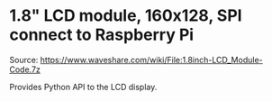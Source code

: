# 1.8" LCD module, 160x128, SPI connect to Raspberry Pi

Source: https://www.waveshare.com/wiki/File:1.8inch-LCD_Module-Code.7z

Provides Python API to the LCD display.
